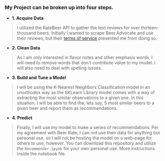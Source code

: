 ### My Project can be broken up into four steps.
- **1. Acquire Data**
> I utilized the RateBeer API to gather the text reviews for over thirteen-thousand beers.
> Initially I wanted to scrape Beer Advocate and use their reviews, but their [terms of service](https://www.beeradvocate.com/community/threads/terms-of-service.101118/) prevented me from doing so.

- **2. Clean Data**
> As I am only interested in flavor notes and other emphasis words, I will need to remove words that don't contribute value to my model.
> I will also need to deal with spelling issues.

- **3. Build and Tune a Model**
> I will be using the K-Nearest Neighbors Classification model in an unorthodox way as the SKLearn Library model comes with a way of extracting the most similar observations to a given one.  In this situation, I will be able to find the, lets say, 5 most similar beers to a given beer and report them as recommendations.

- **4. Predict**
> Finally, I will use my model to make a series of recommendations.
> Per my agreement with Beer Rate, I can not use their data for anything but personal use, so I will not be hosting the model on a web-page for others to use, however.  You can download this repository and utilize the `Recommender.ipynb` for your own personal use.  More instructions inside the notebook file.

